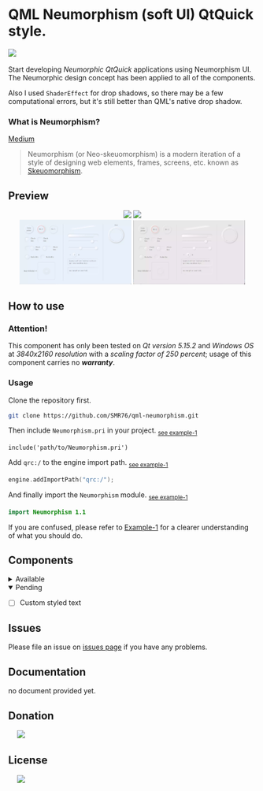 # QML Neumorphism (soft UI) QtQuick style.
<img src="https://img.shields.io/badge/version-1.1.1-37c248"><br>

Start developing *Neumorphic QtQuick* applications using Neumorphism UI.<br>
The Neumorphic design concept has been applied to all of the components.

Also I used `ShaderEffect` for drop shadows, so there may be a few computational errors, but it's still better than QML's native drop shadow.

### What is Neumorphism?
[Medium](https://artofofiare.medium.com/neumorphism-the-right-way-a-2020-design-trend-386e6a09040a)
> Neumorphism (or Neo-skeuomorphism) is a modern iteration of a style of designing web elements, frames, screens, etc. known as [Skeuomorphism](https://medium.muz.li/skeuomorphic-design-a-controversial-ux-approach-that-is-making-a-comeback-a0b6e93eb4bb).

## Preview

<div align="center">

<img src="https://img.shields.io/badge/light purple-e8f0fb">
<img src="https://img.shields.io/badge/light   gray-ebe5ec"><br>

<img src="Extera/Preview/preview-1.webp" width="45%">
<img src="Extera/Preview/preview-2.webp" width="45%">
</div>

## How to use
### Attention!
This component has only been tested on *Qt version 5.15.2* and *Windows OS* at *3840x2160 resolution* with a *scaling factor of 250 percent*; usage of this component carries no ***warranty***.

### Usage
Clone the repository first.
```bash
git clone https://github.com/SMR76/qml-neumorphism.git
```
Then include `Neumorphism.pri` in your project. <sub>[see example-1](Example/example-1/example-1.pro#L11)</sub>
```make
include('path/to/Neumorphism.pri')
```
Add `qrc:/` to the engine import path. <sub>[see example-1](Example/example-1/main.cpp#L12)</sub>
```cpp
engine.addImportPath("qrc:/");
```
And finally import the `Neumorphism` module. <sub>[see example-1](Example/example-1/main.qml#L5)</sub>
```qml
import Neumorphism 1.1
```

If you are confused, please refer to [Example-1](Example/example-1/) for a clearer understanding of what you should do.

## Components
<details>
<summary> Available</summary>

- [x] Button
- [x] Radio Button
- [x] CheckBox
- [x] AdvancedRectangle
- [x] Slider
- [x] TextArea
- [x] TextField 
- [x] ProgressBar
- [x] RadioButton
- [x] Switch
- [x] RangeSlider
- [x] SpinBox
- [x] HorizontalSeparator
- [x] Tumbler
- [x] Dial
- [x] BusyIndicator
- [x] SplitView
- [x] StackView
- [x] ComboBox

</details>

<details open>
<summary> Pending</summary>

- [ ] Custom styled text

</details>

## Issues

Please file an issue on [issues page](https://github.com/SMR76/qml-neumorphism/) if you have any problems.

## Documentation
no document provided yet.

## Donation
&emsp;  <a href="https://www.blockchain.com/bch/address/bitcoincash:qrnwtxsk79kv6mt2hv8zdxy3phkqpkmcxgjzqktwa3">
        <img src="https://img.shields.io/badge/BCH-Donate-f0992e?logo=BitcoinCash&logoColor=f0992e"></a>

## License
&emsp;  <a href="https://choosealicense.com/licenses/gpl-3.0/">
        <img src="https://img.shields.io/badge/license-LGPLv3-37c248"></a>
